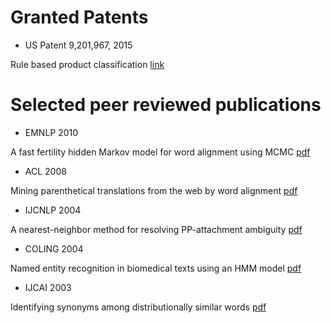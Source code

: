 # Granted Patents
- US Patent 9,201,967, 2015

Rule based product classification [link](https://patentimages.storage.googleapis.com/37/bf/6c/f1d10d1ade33dc/US9201967.pdf)

# Selected peer reviewed publications
- EMNLP 2010

A fast fertility hidden Markov model for word alignment using MCMC [pdf](https://aclanthology.info/pdf/D/D10/D10-1058.pdf)

- ACL 2008

Mining parenthetical translations from the web by word alignment [pdf](http://www.aclweb.org/anthology/P08-1113)

- IJCNLP 2004

A nearest-neighbor method for resolving PP-attachment ambiguity [pdf](http://citeseerx.ist.psu.edu/viewdoc/download?doi=10.1.1.443.9487&rep=rep1&type=pdf)

- COLING 2004 

Named entity recognition in biomedical texts using an HMM model [pdf](https://aclanthology.info/pdf/W/W04/W04-1216.pdf)

- IJCAI 2003

Identifying synonyms among distributionally similar words [pdf](http://citeseerx.ist.psu.edu/viewdoc/download?doi=10.1.1.447.7048&rep=rep1&type=pdf)
